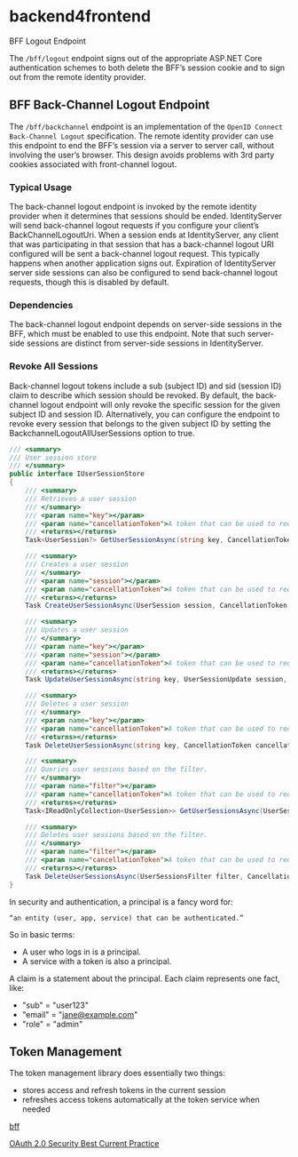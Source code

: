 # backend4frontend


BFF Logout Endpoint

The `/bff/logout` endpoint signs out of the appropriate ASP.NET Core authentication schemes to both delete the BFF’s session cookie and to sign out from the remote identity provider. 


## BFF Back-Channel Logout Endpoint

The `/bff/backchannel` endpoint is an implementation of the `OpenID Connect Back-Channel Logout` specification. The remote identity provider can use this endpoint to end the BFF’s session via a server to server call, without involving the user’s browser. This design avoids problems with 3rd party cookies associated with front-channel logout.


### Typical Usage
The back-channel logout endpoint is invoked by the remote identity provider when it determines that sessions should be ended. IdentityServer will send back-channel logout requests if you configure your client’s BackChannelLogoutUri. When a session ends at IdentityServer, any client that was participating in that session that has a back-channel logout URI configured will be sent a back-channel logout request. This typically happens when another application signs out. Expiration of IdentityServer server side sessions can also be configured to send back-channel logout requests, though this is disabled by default.

### Dependencies
The back-channel logout endpoint depends on server-side sessions in the BFF, which must be enabled to use this endpoint. Note that such server-side sessions are distinct from server-side sessions in IdentityServer.


### Revoke All Sessions
Back-channel logout tokens include a sub (subject ID) and sid (session ID) claim to describe which session should be revoked. By default, the back-channel logout endpoint will only revoke the specific session for the given subject ID and session ID. Alternatively, you can configure the endpoint to revoke every session that belongs to the given subject ID by setting the BackchannelLogoutAllUserSessions option to true.

```c#
/// <summary>
/// User session store
/// </summary>
public interface IUserSessionStore
{
    /// <summary>
    /// Retrieves a user session
    /// </summary>
    /// <param name="key"></param>
    /// <param name="cancellationToken">A token that can be used to request cancellation of the asynchronous operation.</param>
    /// <returns></returns>
    Task<UserSession?> GetUserSessionAsync(string key, CancellationToken cancellationToken = default);

    /// <summary>
    /// Creates a user session
    /// </summary>
    /// <param name="session"></param>
    /// <param name="cancellationToken">A token that can be used to request cancellation of the asynchronous operation.</param>
    /// <returns></returns>
    Task CreateUserSessionAsync(UserSession session, CancellationToken cancellationToken = default);

    /// <summary>
    /// Updates a user session
    /// </summary>
    /// <param name="key"></param>
    /// <param name="session"></param>
    /// <param name="cancellationToken">A token that can be used to request cancellation of the asynchronous operation.</param>
    /// <returns></returns>
    Task UpdateUserSessionAsync(string key, UserSessionUpdate session, CancellationToken cancellationToken = default);

    /// <summary>
    /// Deletes a user session
    /// </summary>
    /// <param name="key"></param>
    /// <param name="cancellationToken">A token that can be used to request cancellation of the asynchronous operation.</param>
    /// <returns></returns>
    Task DeleteUserSessionAsync(string key, CancellationToken cancellationToken = default);

    /// <summary>
    /// Queries user sessions based on the filter.
    /// </summary>
    /// <param name="filter"></param>
    /// <param name="cancellationToken">A token that can be used to request cancellation of the asynchronous operation.</param>
    /// <returns></returns>
    Task<IReadOnlyCollection<UserSession>> GetUserSessionsAsync(UserSessionsFilter filter, CancellationToken cancellationToken = default);

    /// <summary>
    /// Deletes user sessions based on the filter.
    /// </summary>
    /// <param name="filter"></param>
    /// <param name="cancellationToken">A token that can be used to request cancellation of the asynchronous operation.</param>
    /// <returns></returns>
    Task DeleteUserSessionsAsync(UserSessionsFilter filter, CancellationToken cancellationToken = default);
}
```


In security and authentication, a principal is a fancy word for:

    “an entity (user, app, service) that can be authenticated.”


So in basic terms:

- A user who logs in is a principal.
- A service with a token is also a principal.    

A claim is a statement about the principal. Each claim represents one fact, like:

- "sub" = "user123"
- "email" = "jane@example.com"
- "role" = "admin"


## Token Management

The token management library does essentially two things:

- stores access and refresh tokens in the current session
- refreshes access tokens automatically at the token service when needed

[bff](https://www.kallemarjokorpi.fi/blog/request-routing-in-bff/)


[OAuth 2.0 Security Best Current Practice](https://datatracker.ietf.org/doc/html/draft-ietf-oauth-security-topics#section-2.2.2)